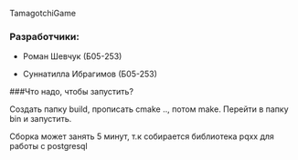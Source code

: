 TamagotchiGame

### Разработчики:
 * Роман Шевчук (Б05-253)

 * Суннатилла Ибрагимов (Б05-253)


###Что надо, чтобы запустить?

Создать папку build, прописать cmake .., потом make. Перейти в папку bin и запустить.

Сборка может занять 5 минут, т.к собирается библиотека pqxx для работы с postgresql
